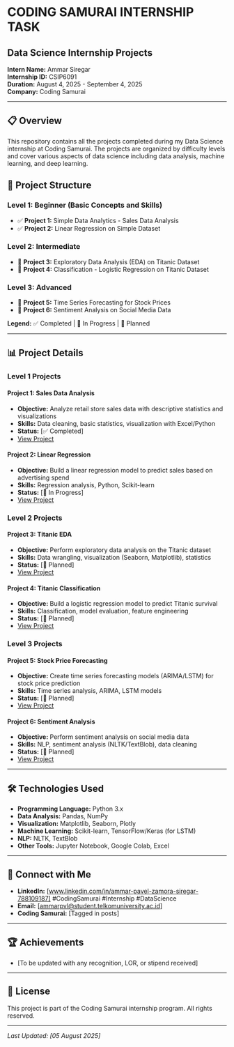 # CODING SAMURAI INTERNSHIP TASK

## Data Science Internship Projects

**Intern Name:** Ammar Siregar  
**Internship ID:** CSIP6091  
**Duration:** August 4, 2025 - September 4, 2025  
**Company:** Coding Samurai

---

## 📋 Overview

This repository contains all the projects completed during my Data Science internship at Coding Samurai. The projects are organized by difficulty levels and cover various aspects of data science including data analysis, machine learning, and deep learning.

## 🎯 Project Structure

### Level 1: Beginner (Basic Concepts and Skills)
- ✅ **Project 1:** Simple Data Analytics - Sales Data Analysis
- ✅ **Project 2:** Linear Regression on Simple Dataset

### Level 2: Intermediate
- 🔄 **Project 3:** Exploratory Data Analysis (EDA) on Titanic Dataset
- 🔄 **Project 4:** Classification - Logistic Regression on Titanic Dataset

### Level 3: Advanced
- 📅 **Project 5:** Time Series Forecasting for Stock Prices
- 📅 **Project 6:** Sentiment Analysis on Social Media Data

**Legend:** ✅ Completed | 🔄 In Progress | 📅 Planned

---

## 📊 Project Details

### Level 1 Projects

#### Project 1: Sales Data Analysis
- **Objective:** Analyze retail store sales data with descriptive statistics and visualizations
- **Skills:** Data cleaning, basic statistics, visualization with Excel/Python
- **Status:** [✅ Completed]
- [View Project](./Level_1_Beginner/Project_1_Sales_Data_Analysis/)

#### Project 2: Linear Regression
- **Objective:** Build a linear regression model to predict sales based on advertising spend
- **Skills:** Regression analysis, Python, Scikit-learn
- **Status:** [🔄 In Progress]
- [View Project](./Level_1_Beginner/Project_2_Linear_Regression/)

### Level 2 Projects

#### Project 3: Titanic EDA
- **Objective:** Perform exploratory data analysis on the Titanic dataset
- **Skills:** Data wrangling, visualization (Seaborn, Matplotlib), statistics
- **Status:** [📅 Planned]
- [View Project](./Level_2_Intermediate/Project_3_Titanic_EDA/)

#### Project 4: Titanic Classification
- **Objective:** Build a logistic regression model to predict Titanic survival
- **Skills:** Classification, model evaluation, feature engineering
- **Status:** [📅 Planned]
- [View Project](./Level_2_Intermediate/Project_4_Titanic_Classification/)

### Level 3 Projects

#### Project 5: Stock Price Forecasting
- **Objective:** Create time series forecasting models (ARIMA/LSTM) for stock price prediction
- **Skills:** Time series analysis, ARIMA, LSTM models
- **Status:** [📅 Planned]
- [View Project](./Level_3_Advanced/Project_5_Stock_Price_Forecasting/)

#### Project 6: Sentiment Analysis
- **Objective:** Perform sentiment analysis on social media data
- **Skills:** NLP, sentiment analysis (NLTK/TextBlob), data cleaning
- **Status:** [📅 Planned]
- [View Project](./Level_3_Advanced/Project_6_Sentiment_Analysis/)

---

## 🛠️ Technologies Used

- **Programming Language:** Python 3.x
- **Data Analysis:** Pandas, NumPy
- **Visualization:** Matplotlib, Seaborn, Plotly
- **Machine Learning:** Scikit-learn, TensorFlow/Keras (for LSTM)
- **NLP:** NLTK, TextBlob
- **Other Tools:** Jupyter Notebook, Google Colab, Excel

---

## 📱 Connect with Me

- **LinkedIn:** [www.linkedin.com/in/ammar-pavel-zamora-siregar-788109187] #CodingSamurai #Internship #DataScience
- **Email:** [ammarpvl@student.telkomuniversity.ac.id]
- **Coding Samurai:** [Tagged in posts]

---

## 🏆 Achievements

- [To be updated with any recognition, LOR, or stipend received]

---

## 📝 License

This project is part of the Coding Samurai internship program. All rights reserved.

---

*Last Updated: [05 August 2025]*